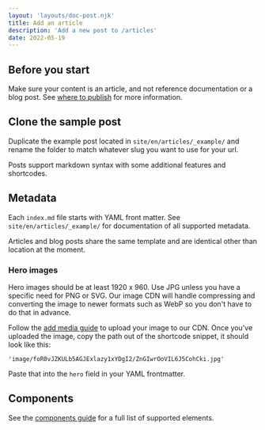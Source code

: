 ```yaml
---
layout: 'layouts/doc-post.njk'
title: Add an article
description: 'Add a new post to /articles'
date: 2022-05-19
---
```


## Before you start

Make sure your content is an article, and not reference documentation or a blog post. See [where to publish](/docs/handbook/where-to-publish) for more information.

## Clone the sample post

Duplicate the example post located in `site/en/articles/_example/` and
rename the folder to match whatever slug you want to use for your url.

Posts support markdown syntax with some additional features and shortcodes.

## Metadata

Each `index.md` file starts with YAML front matter. See
`site/en/articles/_example/` for documentation of all supported metadata.

Articles and blog posts share the same template and are identical other than location at the moment.

### Hero images

Hero images should be at least 1920 x 960. Use JPG unless you have a specific
need for PNG or SVG. Our image CDN will handle compressing and converting the
image to newer formats such as WebP so you don't have to do that in advance.

Follow the [add media guide](/docs/handbook/how-to/add-media/) to upload your
image to our CDN. Once you've uploaded the image, copy the path out of the
shortcode snippet, it should look like this:

`'image/foR0vJZKULb5AGJExlazy1xYDgI2/ZnGIwrOoVIL6J5CohCki.jpg'`

Paste that into the `hero` field in your YAML frontmatter.

## Components

See the [components guide](/docs/handbook/components/) for a full list of
supported elements.
